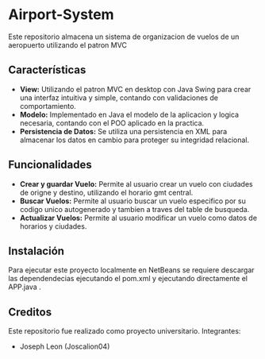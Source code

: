 # Airport-System
Este repositorio almacena un sistema de organizacion de vuelos de un aeropuerto utilizando el patron MVC 

## Características

- **View:** Utilizando el patron MVC en desktop con Java Swing para crear una interfaz intuitiva y simple, contando con validaciones de comportamiento.
- **Modelo:** Implementado en Java el modelo de la aplicacion y logica necesaria, contando con el POO aplicado en la practica.
- **Persistencia de Datos:** Se utiliza una persistencia en XML para almacenar los datos en cambio para proteger su integridad relacional.

## Funcionalidades

- **Crear y guardar Vuelo:** Permite al usuario crear un vuelo con ciudades de origne y destino, utilizando el horario gmt central.
- **Buscar Vuelos:** Permite al usuario buscar un vuelo especifico por su codigo unico autogenerado y tambien a traves del table de busqueda.
- **Actualizar Vuelos:** Permite al usuario modificar un vuelo como datos de horarios y ciudades.
  
## Instalación
Para ejecutar este proyecto localmente en NetBeans se requiere descargar las dependendecias ejecutando el pom.xml y ejecutando directamente el APP.java .

## Creditos
Este repositorio fue realizado como proyecto universitario.
Integrantes:
 - Joseph Leon (Joscalion04)
